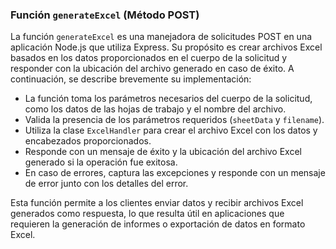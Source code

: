 ### Función `generateExcel` (Método POST)

La función `generateExcel` es una manejadora de solicitudes POST en una aplicación Node.js que utiliza Express. Su propósito es crear archivos Excel basados en los datos proporcionados en el cuerpo de la solicitud y responder con la ubicación del archivo generado en caso de éxito. A continuación, se describe brevemente su implementación:

-   La función toma los parámetros necesarios del cuerpo de la solicitud, como los datos de las hojas de trabajo y el nombre del archivo.
-   Valida la presencia de los parámetros requeridos (`sheetData` y `filename`).
-   Utiliza la clase `ExcelHandler` para crear el archivo Excel con los datos y encabezados proporcionados.
-   Responde con un mensaje de éxito y la ubicación del archivo Excel generado si la operación fue exitosa.
-   En caso de errores, captura las excepciones y responde con un mensaje de error junto con los detalles del error.

Esta función permite a los clientes enviar datos y recibir archivos Excel generados como respuesta, lo que resulta útil en aplicaciones que requieren la generación de informes o exportación de datos en formato Excel.
